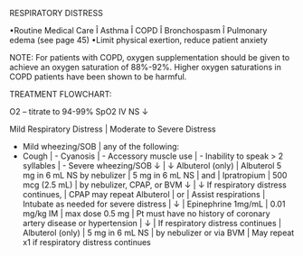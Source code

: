 RESPIRATORY DISTRESS

•Routine Medical Care
  Î Asthma
  Î COPD
  Î Bronchospasm
  Î Pulmonary edema (see page 45)
•Limit physical exertion, reduce patient anxiety

NOTE: For patients with COPD, oxygen supplementation should be given to achieve an oxygen saturation of 88%-92%. Higher oxygen saturations in COPD patients have been shown to be harmful.

TREATMENT FLOWCHART:

O2 – titrate to 94-99% SpO2
IV NS
↓

Mild Respiratory Distress                    |  Moderate to Severe Distress
- Mild wheezing/SOB                          |  any of the following:
- Cough                                       |  - Cyanosis
                                              |  - Accessory muscle use
                                              |  - Inability to speak > 2 syllables
                                              |  - Severe wheezing/SOB
↓                                             |  ↓
Albuterol (only)                             |  Albuterol
5 mg in 6 mL NS by nebulizer                 |  5 mg in 6 mL NS
                                              |  and
                                              |  Ipratropium
                                              |  500 mcg (2.5 mL)
                                              |  by nebulizer, CPAP, or BVM
↓                                             |  ↓
If respiratory distress continues,           |  CPAP
may repeat Albuterol                         |  or
                                              |  Assist respirations
                                              |  Intubate as needed for severe distress
                                              |  ↓
                                              |  Epinephrine 1mg/mL
                                              |  0.01 mg/kg IM
                                              |  max dose 0.5 mg
                                              |  Pt must have no history of coronary artery disease or hypertension
                                              |  ↓
                                              |  If respiratory distress continues
                                              |  Albuterol (only)
                                              |  5 mg in 6 mL NS
                                              |  by nebulizer or via BVM
                                              |  May repeat x1 if respiratory distress continues

